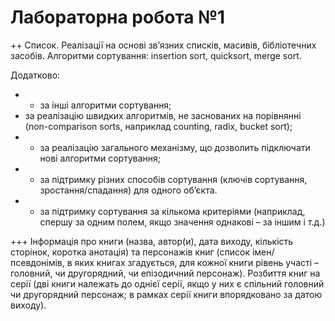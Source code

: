 # Лабораторна робота №1

++ Список. Реалізації на основі зв’язних списків, масивів, бібліотечних засобів. Алгоритми сортування: insertion sort, quicksort, merge sort. 

Додатково:  
* + за інші алгоритми сортування; 
* за реалізацію швидких алгоритмів, не заснованих на порівнянні (non-comparison sorts, наприклад counting, radix, bucket sort); 
* + за реалізацію загального механізму, що дозволить підключати нові алгоритми сортування;
* + за підтримку різних способів сортування (ключів сортування, зростання/спадання)  для одного об’єкта.
* + за підтримку сортування за кількома критеріями (наприклад, спершу за одним полем, якщо значення однакові – за іншим і т.д.)

+++ Інформація про книги (назва, автор(и), дата виходу, кількість сторінок, коротка анотація) та персонажів книг (список імен/псевдонімів, в яких книгах згадується, для кожної книги рівень участі – головний, чи другорядний, чи епізодичний персонаж). Розбиття книг на серії (дві книги належать до однієї серії, якщо у них є спільний головний чи другорядний персонаж; в рамках серії книги впорядковано за датою виходу).
